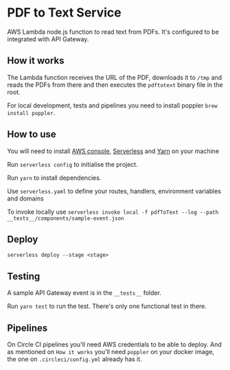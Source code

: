# PDF to Text Service

AWS Lambda node.js function to read text from PDFs. It's configured to be integrated with API Gateway.

## How it works

The Lambda function receives the URL of the PDF, downloads it to `/tmp` and reads the PDFs from there and then executes the `pdftotext` binary file in the root.

For local development, tests and pipelines you need to install poppler `brew install poppler`.

## How to use

You will need to install [AWS console]( https://docs.aws.amazon.com/cli/latest/userguide/cli-install-macos.html), [Serverless](https://serverless.com/framework/docs/providers/aws/guide/installation/) and [Yarn](https://yarnpkg.com/en/docs/install#mac-stable) on your machine

Run `serverless config` to initialise the project.

Run `yarn` to install dependencies.

Use `serverless.yaml` to define your routes, handlers, environment variables and domains

To invoke locally use `serverless invoke local -f pdfToText --log --path __tests__/components/sample-event.json`

## Deploy

`serverless deploy --stage <stage>`

## Testing

A sample API Gateway event is in the `__tests__` folder.

Run `yarn test` to run the test. There's only one functional test in there.

## Pipelines

On Circle CI pipelines you'll need AWS credentials to be able to deploy.
And as mentioned on `How it works` you'll need `poppler` on your docker image, the one on `.circleci/config.yml` already has it.

